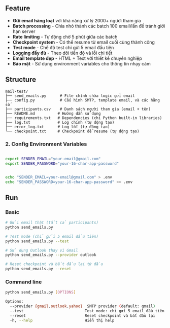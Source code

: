 ## Feature

- **Gửi email hàng loạt** với khả năng xử lý 2000+ người tham gia
- **Batch processing** - Chia nhỏ thành các batch 100 email/lần để tránh giới hạn server
- **Rate limiting** - Tự động chờ 5 phút giữa các batch
- **Checkpoint system** - Có thể resume từ email cuối cùng thành công
- **Test mode** - Chế độ test chỉ gửi 5 email đầu tiên
- **Logging đầy đủ** - Theo dõi tiến độ và lỗi chi tiết
- **Email template đẹp** - HTML + Text với thiết kế chuyên nghiệp
- **Bảo mật** - Sử dụng environment variables cho thông tin nhạy cảm

## Structure

```
mail-test/
├── send_emails.py      # File chính chứa logic gửi email
├── config.py           # Cấu hình SMTP, template email, và các hằng số
├── participants.csv    # Danh sách người tham gia (email + tên)
├── README.md          # Hướng dẫn sử dụng
├── requirements.txt   # Dependencies (chỉ Python built-in libraries)
├── log.txt            # Log chính (tự động tạo)
├── error_log.txt      # Log lỗi (tự động tạo)
└── checkpoint.txt     # Checkpoint để resume (tự động tạo)
```

### 2. Config Environment Variables

```bash

export SENDER_EMAIL="your-email@gmail.com"
export SENDER_PASSWORD="your-16-char-app-password"


echo "SENDER_EMAIL=your-email@gmail.com" > .env
echo "SENDER_PASSWORD=your-16-char-app-password" >> .env
```

## Run

### Basic

```bash
# Gửi email thật (tất cả participants)
python send_emails.py

# Test mode (chỉ gửi 5 email đầu tiên)
python send_emails.py --test

# Sử dụng Outlook thay vì Gmail
python send_emails.py --provider outlook

# Reset checkpoint và bắt đầu lại từ đầu
python send_emails.py --reset
```

### Command line

```bash
python send_emails.py [OPTIONS]

Options:
  --provider {gmail,outlook,yahoo}  SMTP provider (default: gmail)
  --test                           Test mode: chỉ gửi 5 email đầu tiên
  --reset                          Reset checkpoint và bắt đầu lại
  -h, --help                       Hiển thị help
```

